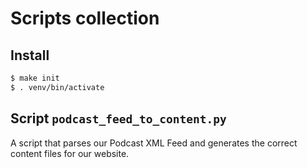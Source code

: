 # Scripts collection

## Install

```sh
$ make init
$ . venv/bin/activate
```

## Script `podcast_feed_to_content.py`

A script that parses our Podcast XML Feed and generates the correct content files for our website.
